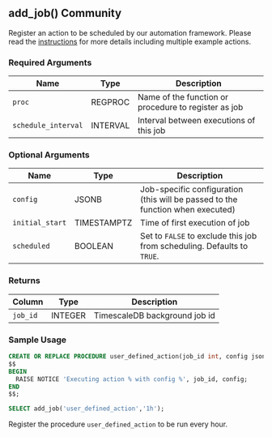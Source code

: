 ## add_job() <tag type="community">Community</tag>

Register an action to be scheduled by our automation framework.
Please read the [instructions][using-actions] for more details including
multiple example actions.

### Required Arguments

|Name|Type|Description|
|---|---|---|
| `proc` | REGPROC | Name of the function or procedure to register as job|
| `schedule_interval` | INTERVAL | Interval between executions of this job|

### Optional Arguments

|Name|Type|Description|
|---|---|---|
| `config` | JSONB | Job-specific configuration (this will be passed to the function when executed) |
| `initial_start` | TIMESTAMPTZ | Time of first execution of job |
| `scheduled` | BOOLEAN | Set to `FALSE` to exclude this job from scheduling. Defaults to `TRUE`. |

### Returns

|Column|Type|Description|
|---|---|---|
|`job_id`| INTEGER  | TimescaleDB background job id |

### Sample Usage

```sql
CREATE OR REPLACE PROCEDURE user_defined_action(job_id int, config jsonb) LANGUAGE PLPGSQL AS
$$
BEGIN
  RAISE NOTICE 'Executing action % with config %', job_id, config;
END
$$;

SELECT add_job('user_defined_action','1h');
```

Register the procedure `user_defined_action` to be run every hour.


[using-actions]: /overview/core-concepts/user-defined-actions/
